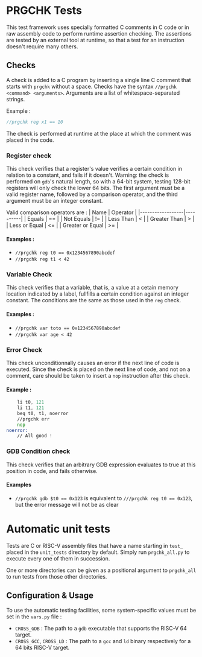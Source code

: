 # PRGCHK Tests
This test framework uses specially formatted C comments in C code or in raw assembly code to perform runtime assertion checking. The assertions are tested by an external tool at runtime, so that a test for an instruction doesn't require many others.

## Checks
A check is added to a C program by inserting a single line C comment that starts with `prgchk` without a space.
Checks have the syntax `//prgchk <command> <arguments>`. Arguments are a list of whitespace-separated strings.

Example :
```c
//prgchk reg x1 == 10
```
The check is performed at runtime at the place at which the comment was placed in the code.

### Register check
This check verifies that a register's value verifies a certain condition in relation to a constant, and fails if it doesn't.
Warning: the check is performed on `gdb`'s natural length, so with a 64-bit system, testing 128-bit registers will only check the lower 64 bits. 
The first argument must be a valid register name, followed by a comparison operator, and the third argument must be an integer constant.

Valid comparison operators are :
| Name             | Operator |
|------------------|----------|
| Equals           | ==       |
| Not Equals       | !=       |
| Less Than        | <        |
| Greater Than     | >        |
| Less or Equal    | <=       |
| Greater or Equal | >=       |

#### Examples :
* `//prgchk reg t0 == 0x1234567890abcdef`
* `//prgchk reg t1 < 42` 

### Variable Check
This check verifies that a variable, that is, a value at a cetain memory location indicated by a label, fullfills a certain condition against an integer constant. The conditions are the same as those used in the `reg` check.

#### Examples :
* `//prgchk var toto == 0x1234567890abcdef`
* `//prgchk var age < 42` 

### Error Check
This check unconditionnally causes an error if the next line of code is executed. Since the check is placed on the next line of code, and not on a comment, care should be taken to insert a `nop` instruction after this check.

#### Example :
```asm
    li t0, 121
    li t1, 121
    beq t0, t1, noerror
    //prgchk err
    nop
noerror:
    // All good !
```

### GDB Condition check
This check verifies that an arbitrary GDB expression evaluates to true at this position in code, and fails otherwise.

#### Examples
* `//prgchk gdb $t0 == 0x123` is equivalent to `///prgchk reg t0 == 0x123`, but the error message will not be as clear

# Automatic unit tests
Tests are C or RISC-V assembly files that have a name starting in `test_` placed in the `unit_tests` directory by default. Simply run `prgchk_all.py` to execute every one of them in succession. 

One or more directories can be given as a positional argument to `prgchk_all` to run tests from those other directories.

## Configuration & Usage
To use the automatic testing facilities, some system-specific values must be set in the `vars.py` file :
* `CROSS_GDB` : The path to a `gdb` executable that supports the RISC-V 64 target.
* `CROSS_GCC`, `CROSS_LD` : The path to a `gcc` and `ld` binary respectively for a 64 bits RISC-V target.
